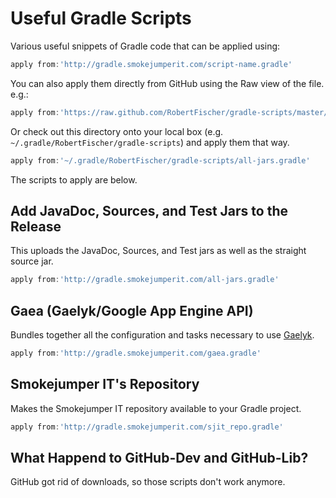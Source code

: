 Useful Gradle Scripts
=====================

Various useful snippets of Gradle code that can be applied using:

```groovy
apply from:'http://gradle.smokejumperit.com/script-name.gradle'
```

You can also apply them directly from GitHub using the Raw view of the file. e.g.:

```groovy
apply from:'https://raw.github.com/RobertFischer/gradle-scripts/master/all-jars.gradle'
```

Or check out this directory onto your local box (e.g. `~/.gradle/RobertFischer/gradle-scripts`) 
and apply them that way.

```groovy
apply from:'~/.gradle/RobertFischer/gradle-scripts/all-jars.gradle'
```

The scripts to apply are below.

Add JavaDoc, Sources, and Test Jars to the Release
---------------------------------------------------

This uploads the JavaDoc, Sources, and Test jars as well as the straight source jar.

```groovy
apply from:'http://gradle.smokejumperit.com/all-jars.gradle'
```

Gaea (Gaelyk/Google App Engine API)
-------------------------------------

Bundles together all the configuration and tasks necessary to use [Gaelyk](http://gaelyk.appspot.com).

```groovy
apply from:'http://gradle.smokejumperit.com/gaea.gradle'
```

Smokejumper IT's Repository
------------------------------

Makes the Smokejumper IT repository available to your Gradle project.

```groovy
apply from:'http://gradle.smokejumperit.com/sjit_repo.gradle'
```

What Happend to GitHub-Dev and GitHub-Lib?
---------------------------------------------

GitHub got rid of downloads, so those scripts don't work anymore.
